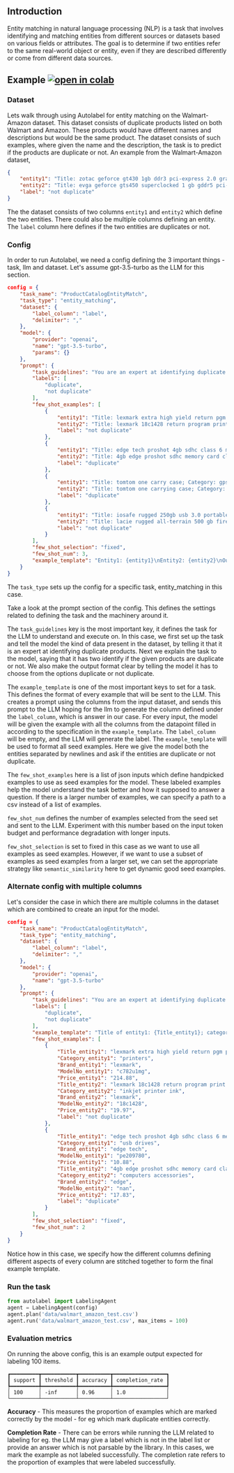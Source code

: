 ## Introduction

Entity matching in natural language processing (NLP) is a task that involves identifying and matching entities from different sources or datasets based on various fields or attributes. The goal is to determine if two entities refer to the same real-world object or entity, even if they are described differently or come from different data sources.

## Example [![open in colab](https://colab.research.google.com/assets/colab-badge.svg)](https://colab.research.google.com/drive/1kOoUhUY8rmISxVpQJETQ3Xc9TLrNWiRn#scrollTo=c93fae0b)

### Dataset

Lets walk through using Autolabel for entity matching on the Walmart-Amazon dataset. This dataset consists of duplicate products listed on both Walmart and Amazon. These products would have different names and descriptions but would be the same product. The dataset consists of such examples, where given the name and the description, the task is to predict if the products are duplicate or not. An example from the Walmart-Amazon dataset,

```json
{
    "entity1": "Title: zotac geforce gt430 1gb ddr3 pci-express 2.0 graphics card; Category: electronics - general; Brand: zotac; ModelNo: zt-40604-10l; Price: 88.88;",
    "entity2": "Title: evga geforce gts450 superclocked 1 gb gddr5 pci-express 2.0 graphics card 01g-p3-1452-tr; Category: graphics cards; Brand: evga; ModelNo: 01g-p3-1452-tr; Price: 119.88;",
    "label": "not duplicate"
}
```

The the dataset consists of two columns `entity1` and `entity2` which define the two entities. There could also be multiple columns defining an entity. The `label` column here defines if the two entities are duplicates or not.

### Config

In order to run Autolabel, we need a config defining the 3 important things - task, llm and dataset. Let's assume gpt-3.5-turbo as the LLM for this section.

```json
config = {
    "task_name": "ProductCatalogEntityMatch",
    "task_type": "entity_matching",
    "dataset": {
        "label_column": "label",
        "delimiter": ","
    },
    "model": {
        "provider": "openai",
        "name": "gpt-3.5-turbo",
        "params": {}
    },
    "prompt": {
        "task_guidelines": "You are an expert at identifying duplicate products from online product catalogs.\nYou will be given information about two product entities, and your job is to tell if they are the same (duplicate) or different (not duplicate). Your answer must be from one of the following options:\n{labels}",
        "labels": [
            "duplicate",
            "not duplicate"
        ],
        "few_shot_examples": [
            {
                "entity1": "Title: lexmark extra high yield return pgm print cartridge - magenta; Category: printers; Brand: lexmark; ModelNo: c782u1mg; Price: 214.88;",
                "entity2": "Title: lexmark 18c1428 return program print cartridge black; Category: inkjet printer ink; Brand: lexmark; ModelNo: 18c1428; Price: 19.97;",
                "label": "not duplicate"
            },
            {
                "entity1": "Title: edge tech proshot 4gb sdhc class 6 memory card; Category: usb drives; Brand: edge tech; ModelNo: pe209780; Price: 10.88;",
                "entity2": "Title: 4gb edge proshot sdhc memory card class6; Category: computers accessories; Brand: edge; ModelNo: nan; Price: 17.83;",
                "label": "duplicate"
            },
            {
                "entity1": "Title: tomtom one carry case; Category: gps; Brand: tomtom; ModelNo: 9n00 .181; Price: 19.96;",
                "entity2": "Title: tomtom one carrying case; Category: cases; Brand: tomtom; ModelNo: 9n00 .181; Price: 4.99;",
                "label": "duplicate"
            },
            {
                "entity1": "Title: iosafe rugged 250gb usb 3.0 portable external hard drive; Category: hard drives; Brand: iosafe; ModelNo: pa50250u5yr; Price: 249.99;",
                "entity2": "Title: lacie rugged all-terrain 500 gb firewire 800 firewire 400 usb 2.0 portable external hard drive 301371; Category: external hard drives; Brand: lacie; ModelNo: 301371; Price: nan;",
                "label": "not duplicate"
            }
        ],
        "few_shot_selection": "fixed",
        "few_shot_num": 3,
        "example_template": "Entity1: {entity1}\nEntity2: {entity2}\nOutput: {label}"
    }
}
```
The `task_type` sets up the config for a specific task, entity_matching in this case.

Take a look at the prompt section of the config. This defines the settings related to defining the task and the machinery around it.  

The `task_guidelines` key is the most important key, it defines the task for the LLM to understand and execute on. In this case, we first set up the task and tell the model the kind of data present in the dataset, by telling it that it is an expert at identifying duplicate products. Next we explain the task to the model, saying that it has two identify if the given products are duplicate or not. We also make the output format clear by telling the model it has to choose from the options duplicate or not duplicate. 

The `example_template` is one of the most important keys to set for a task. This defines the format of every example that will be sent to the LLM. This creates a prompt using the columns from the input dataset, and sends this prompt to the LLM hoping for the llm to generate the column defined under the `label_column`, which is answer in our case. For every input, the model will be given the example with all the columns from the datapoint filled in according to the specification in the `example_template`. The `label_column` will be empty, and the LLM will generate the label. The `example_template` will be used to format all seed examples. Here we give the model both the entities separated by newlines and ask if the entities are duplicate or not duplicate.

The `few_shot_examples` here is a list of json inputs which define handpicked examples to use as seed examples for the model. These labeled examples help the model understand the task better and how it supposed to answer a question. If there is a larger number of examples, we can specify a path to a csv instead of a list of examples.

`few_shot_num` defines the number of examples selected from the seed set and sent to the LLM. Experiment with this number based on the input token budget and performance degradation with longer inputs.

`few_shot_selection` is set to fixed in this case as we want to use all examples as seed examples. However, if we want to use a subset of examples as seed examples from a larger set, we can set the appropriate strategy like `semantic_similarity` here to get dynamic good seed examples.

### Alternate config with multiple columns

Let's consider the case in which there are multiple columns in the dataset which are combined to create an input for the model.

```json
config = {
    "task_name": "ProductCatalogEntityMatch",
    "task_type": "entity_matching",
    "dataset": {
        "label_column": "label",
        "delimiter": ","
    },
    "model": {
        "provider": "openai",
        "name": "gpt-3.5-turbo"
    },
    "prompt": {
        "task_guidelines": "You are an expert at identifying duplicate products from online product catalogs.\nYou will be given information about two product entities, and your job is to tell if they are the same (duplicate) or different (not duplicate). Your answer must be from one of the following options:\n{labels}",
        "labels": [
            "duplicate",
            "not duplicate"
        ],
        "example_template": "Title of entity1: {Title_entity1}; category of entity1: {Category_entity1}; brand of entity1: {Brand_entity1}; model number of entity1: {ModelNo_entity1}; price of entity1: {Price_entity1}\nTitle of entity2: {Title_entity2}; category of entity2: {Category_entity2}; brand of entity2: {Brand_entity2}; model number of entity2: {ModelNo_entity2}; price of entity2: {Price_entity2}\nDuplicate or not: {label}",
        "few_shot_examples": [
            {
                "Title_entity1": "lexmark extra high yield return pgm print cartridge - magenta",
                "Category_entity1": "printers",
                "Brand_entity1": "lexmark",
                "ModelNo_entity1": "c782u1mg",
                "Price_entity1": "214.88",
                "Title_entity2": "lexmark 18c1428 return program print cartridge black",
                "Category_entity2": "inkjet printer ink",
                "Brand_entity2": "lexmark",
                "ModelNo_entity2": "18c1428",
                "Price_entity2": "19.97",
                "label": "not duplicate"
            },
            {
                "Title_entity1": "edge tech proshot 4gb sdhc class 6 memory card",
                "Category_entity1": "usb drives",
                "Brand_entity1": "edge tech",
                "ModelNo_entity1": "pe209780",
                "Price_entity1": "10.88",
                "Title_entity2": "4gb edge proshot sdhc memory card class6",
                "Category_entity2": "computers accessories",
                "Brand_entity2": "edge",
                "ModelNo_entity2": "nan",
                "Price_entity2": "17.83",
                "label": "duplicate"
            }
        ],
        "few_shot_selection": "fixed",
        "few_shot_num": 2
    }
}
```

Notice how in this case, we specify how the different columns defining different aspects of every column are stitched together to form the final example template.

### Run the task

```py
from autolabel import LabelingAgent
agent = LabelingAgent(config)
agent.plan('data/walmart_amazon_test.csv')
agent.run('data/walmart_amazon_test.csv', max_items = 100)
```

### Evaluation metrics

On running the above config, this is an example output expected for labeling 100 items.
```
┏━━━━━━━━━┳━━━━━━━━━━━┳━━━━━━━━━━┳━━━━━━━━━━━━━━━━━┓
┃ support ┃ threshold ┃ accuracy ┃ completion_rate ┃
┡━━━━━━━━━╇━━━━━━━━━━━╇━━━━━━━━━━╇━━━━━━━━━━━━━━━━━┩
│ 100     │ -inf      │ 0.96     │ 1.0             │
└─────────┴───────────┴──────────┴─────────────────┘
```

**Accuracy** - This measures the proportion of examples which are marked correctly by the model - for eg which mark duplicate entities correctly.

**Completion Rate** - There can be errors while running the LLM related to labeling for eg. the LLM may give a label which is not in the label list or provide an answer which is not parsable by the library. In this cases, we mark the example as not labeled successfully. The completion rate refers to the proportion of examples that were labeled successfully.
